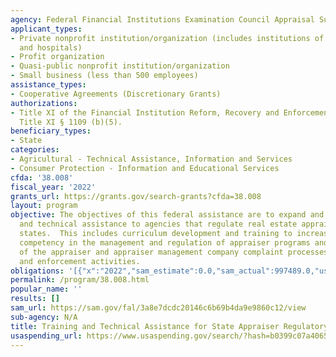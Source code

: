```yaml
---
agency: Federal Financial Institutions Examination Council Appraisal Subcommittee
applicant_types:
- Private nonprofit institution/organization (includes institutions of higher education
  and hospitals)
- Profit organization
- Quasi-public nonprofit institution/organization
- Small business (less than 500 employees)
assistance_types:
- Cooperative Agreements (Discretionary Grants)
authorizations:
- Title XI of the Financial Institution Reform, Recovery and Enforcement Act (FIRREA),
  Title XI § 1109 (b)(5).
beneficiary_types:
- State
categories:
- Agricultural - Technical Assistance, Information and Services
- Consumer Protection - Information and Educational Services
cfda: '38.008'
fiscal_year: '2022'
grants_url: https://grants.gov/search-grants?cfda=38.008
layout: program
objective: The objectives of this federal assistance are to expand and provide training
  and technical assistance to agencies that regulate real estate appraisers in their
  states.  This includes curriculum development and training to increase professional
  competency in the management and regulation of appraiser programs and improvements/expansion
  of the appraiser and appraiser management company complaint processes, investigations,
  and enforcement activities.
obligations: '[{"x":"2022","sam_estimate":0.0,"sam_actual":997489.0,"usa_spending_actual":0.0},{"x":"2023","sam_estimate":585000.0,"sam_actual":0.0,"usa_spending_actual":0.0},{"x":"2024","sam_estimate":0.0,"sam_actual":0.0,"usa_spending_actual":0.0}]'
permalink: /program/38.008.html
popular_name: ''
results: []
sam_url: https://sam.gov/fal/3a8e7dcdc20146c6b69b4da9e9860c12/view
sub-agency: N/A
title: Training and Technical Assistance for State Appraiser Regulatory Agencies
usaspending_url: https://www.usaspending.gov/search/?hash=b0399c07a406508bd4b3b07f4ec823fb
---
```

